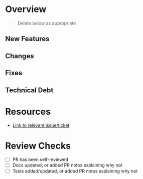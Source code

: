 # Overview

> Delete below as appropriate

## New Features

## Changes

## Fixes

## Technical Debt


# Resources

- [Link to relevant issue/ticket]()


# Review Checks

- [ ] PR has been self-reviewed
- [ ] Docs updated, or added PR notes explaining why not
- [ ] Tests added/updated, or added PR notes explaining why not
